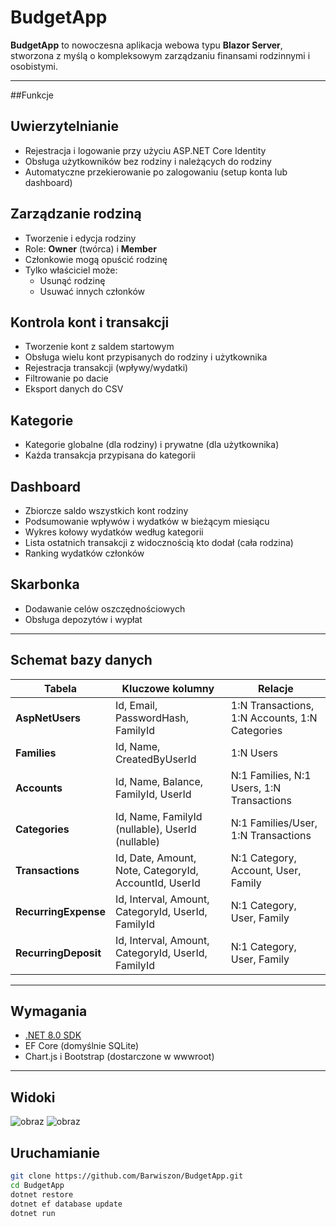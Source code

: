 # BudgetApp

**BudgetApp** to nowoczesna aplikacja webowa typu **Blazor Server**, stworzona z myślą o kompleksowym zarządzaniu finansami rodzinnymi i osobistymi.

---

##Funkcje

## Uwierzytelnianie
- Rejestracja i logowanie przy użyciu ASP.NET Core Identity
- Obsługa użytkowników bez rodziny i należących do rodziny
- Automatyczne przekierowanie po zalogowaniu (setup konta lub dashboard)

## Zarządzanie rodziną
- Tworzenie i edycja rodziny
- Role: **Owner** (twórca) i **Member**
- Członkowie mogą opuścić rodzinę
- Tylko właściciel może:
  - Usunąć rodzinę
  - Usuwać innych członków

## Kontrola kont i transakcji
- Tworzenie kont z saldem startowym
- Obsługa wielu kont przypisanych do rodziny i użytkownika
- Rejestracja transakcji (wpływy/wydatki)
- Filtrowanie po dacie
- Eksport danych do CSV

## Kategorie
- Kategorie globalne (dla rodziny) i prywatne (dla użytkownika)
- Każda transakcja przypisana do kategorii

## Dashboard
- Zbiorcze saldo wszystkich kont rodziny
- Podsumowanie wpływów i wydatków w bieżącym miesiącu
- Wykres kołowy wydatków według kategorii
- Lista ostatnich transakcji z widocznością kto dodał (cała rodzina)
- Ranking wydatków członków

## Skarbonka
- Dodawanie celów oszczędnościowych
- Obsługa depozytów i wypłat

---

## Schemat bazy danych

| Tabela             | Kluczowe kolumny                                           | Relacje                                                   |
|--------------------|------------------------------------------------------------|------------------------------------------------------------|
| **AspNetUsers**    | Id, Email, PasswordHash, FamilyId                          | 1:N Transactions, 1:N Accounts, 1:N Categories             |
| **Families**       | Id, Name, CreatedByUserId                                  | 1:N Users                                                  |
| **Accounts**       | Id, Name, Balance, FamilyId, UserId                        | N:1 Families, N:1 Users, 1:N Transactions                  |
| **Categories**     | Id, Name, FamilyId (nullable), UserId (nullable)           | N:1 Families/User, 1:N Transactions                        |
| **Transactions**   | Id, Date, Amount, Note, CategoryId, AccountId, UserId      | N:1 Category, Account, User, Family                        |
| **RecurringExpense** | Id, Interval, Amount, CategoryId, UserId, FamilyId       | N:1 Category, User, Family                                 |
| **RecurringDeposit** | Id, Interval, Amount, CategoryId, UserId, FamilyId       | N:1 Category, User, Family                                 |

---

## Wymagania

- [.NET 8.0 SDK](https://dotnet.microsoft.com/download)
- EF Core (domyślnie SQLite)
- Chart.js i Bootstrap (dostarczone w wwwroot)

---
## Widoki
![obraz](https://github.com/user-attachments/assets/6812acd5-52d6-4cde-ac75-a153fa4712fc)
![obraz](https://github.com/user-attachments/assets/645ddb6b-5fa8-4d73-a7c0-aa20249d663c)








## Uruchamianie

```bash
git clone https://github.com/Barwiszon/BudgetApp.git
cd BudgetApp
dotnet restore
dotnet ef database update
dotnet run
